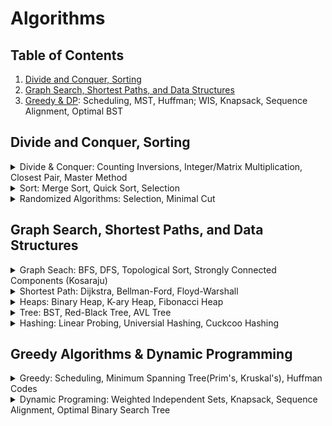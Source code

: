 # Algorithms

## Table of Contents
1. [Divide and Conquer, Sorting](#divide-and-conquer-sorting)
2. [Graph Search, Shortest Paths, and Data Structures](#graph-search-shortest-paths-and-data-structures)
3. [Greedy & DP](#greedy-algorithms--dynamic-programming): Scheduling, MST, Huffman; WIS, Knapsack, Sequence Alignment, Optimal BST

## Divide and Conquer, Sorting
<details>
  <summary>Divide & Conquer: Counting Inversions, Integer/Matrix Multiplication, Closest Pair, Master Method</summary>

  \
  **Counting Inversions**
  - Split into LHS and RHS, count inversion of each respectively, and count inversions between them
    ```
    def count_inversions(arr):
        if len(arr) < 2:
            return arr, 0
        mid = len(arr) // 2
        left, left_inv = count_inversions(arr[:mid])
        right, right_inv = count_inversions(arr[mid:])
        merged, split_inv = merge_and_count_split_inv(left, right)
        total_inv = left_inv + right_inv + split_inv
        return merged, total_inv
    
    def merge_and_count_split_inv(left, right):
        i = j = inv_count = 0
        merged = []
        while i < len(left) and j < len(right):
            if left[i] <= right[j]:
                merged.append(left[i])
                i += 1
            else:
                merged.append(right[j])
                inv_count += len(left) - i
                j += 1
        merged.extend(left[i:])
        merged.extend(right[j:])
        return merged, inv_count
    ```
  
  **Integer Multiplication - Karatsuba**
  - Running time = $O(n^{log_2 3})$
  - Given two integers $x$ and $y$ to multiply, split each integer into two halves:
  $$x = x_1 \cdot 10^{\frac{n}{2}} + x_0$$
  $$y = y_1 \cdot 10^{\frac{n}{2}} + y_0$$
  - Recursively compute the following intermediate products:
       $$z_0 = x_0 y_0$$
       $$z_1 = (x_1 + x_0)(y_1 + y_0)$$
       $$z_2 = x_1 y_1 $$
  - The final product $z$ of $x$ and $y$ is given by:
       $$z = z_2 \cdot 10^n + (z_1 - z_2 - z_0) \cdot 10^{\frac{n}{2}} + z_0$$
    
    ```python
    def karatsuba(x, y):
        # Base case: if either x or y is a single-digit number, use simple multiplication
        if x < 10 or y < 10:
            return x * y
        
        # Calculate the number of digits in both x and y
        n = max(len(str(x)), len(str(y)))
        n2 = n // 2  # floor(n/2)
    
        # Split x and y into halves
        high1, low1 = x // 10**n2, x % 10**n2
        high2, low2 = y // 10**n2, y % 10**n2
    
        # Recursively calculate three products
        z0 = karatsuba(low1, low2)  # z0 = low1 * low2
        z1 = karatsuba((low1 + high1), (low2 + high2))  # z1 = (low1 + high1) * (low2 + high2)
        z2 = karatsuba(high1, high2)  # z2 = high1 * high2
    
        # Apply the Karatsuba formula to get the final result
        return z2 * 10**(2 * n2) + (z1 - z2 - z0) * 10**n2 + z0
    ```
  
  **Matrix Multiplication - Strassen's 7 Products**
  - Split each matrix $A$ and $B$ into four smaller matrices. If $A$ and $B$ are $n \times n$ matrices, split them into $\frac{n}{2} \times \frac{n}{2}$ submatrices.
  - Recursively compute the products of these smaller submatrices until the base case is reached (usually $1 \times 1$ matrices).
    ```math
    X = [[A B]    Y = [[E F]        X*Y = [[P5+P4-P2+P6  P1+P2]
        [C D]]        [G H]]              [P3+P4  P1+P5-P3-P7]]
    
    P1 = A(F-H)
    P2 = (A+B)H
    P3 = (C+D)E
    P4 = D(G-E)
    P5 = (A+D)(E+H)
    P6 = (B-D)(G+H)
    P7 = (A-C)(E+F)
    ```
  - Combine the results of smaller subproblems to obtain the final product matrix.
    ```
    def matrix_multiply_recursive(X, Y):
        n = len(X)
        if n == 1:
            return [[X[0][0] * Y[0][0]]]
    
        # Divide X and Y into quarters
        mid = n // 2
        A = [row[:mid] for row in X[:mid]]
        B = [row[mid:] for row in X[:mid]]
        C = [row[:mid] for row in X[mid:]]
        D = [row[mid:] for row in X[mid:]]
        E = [row[:mid] for row in Y[:mid]]
        F = [row[mid:] for row in Y[:mid]]
        G = [row[:mid] for row in Y[mid:]]
        H = [row[mid:] for row in Y[mid:]]
    
        # Recursive calls to compute the sub-products
        P1 = matrix_multiply_recursive(A, matrix_subtract(F, H))
        P2 = matrix_multiply_recursive(matrix_add(A, B), H)
        P3 = matrix_multiply_recursive(matrix_add(C, D), E)
        P4 = matrix_multiply_recursive(D, matrix_subtract(G, E))
        P5 = matrix_multiply_recursive(matrix_add(A, D), matrix_add(E, H))
        P6 = matrix_multiply_recursive(matrix_subtract(B, D), matrix_add(G, H))
        P7 = matrix_multiply_recursive(matrix_subtract(A, C), matrix_add(E, F))
    
        # Compute the sub-matrices of the result
        return C = [[P5+P4-P2+P6, P1+P2], [P3+P4, P1+P5-P3-P7]]
    ```
  
  **Closest Pair**
  - Sort points by x and y respectively,
  - Divide sorted points into half, and recursively find the closest pair in each half
  - Combine left_pair, right_pair, pair_in_between to find the best one. 
    ```
    # Recursive function to find closest pair
    def closest_pair_rec(P_x, P_y, n):
        # Base case: small n => directly compute
        if n <= 3:
            return brute_force_closest_pair(P_x)
        
        mid = n // 2
        Q_x = P_x[:mid]
        R_x = P_x[mid:]
        Q_y = [p for p in P_y if p in Q_x]
        R_y = [p for p in P_y if p in R_x]
        (p1, q1) = closest_pair_rec(Q_x, Q_y, mid)
        (p2, q2) = closest_pair_rec(R_x, R_y, n - mid)
        delta = min(dist(p1, q1), dist(p2, q2))
        (p3, q3) = closest_pair_split(P_x, P_y, delta, P_x[mid])
  
        return best((p1, q1), (p2, q2), (p3, q33))
    
    def closest_pair_split(P_x, P_y, delta, midpoint):
        best_strip_pair = None
        min_strip_distance = delta
        strip = [point for point in P_y if abs(point[0] - mid_point[0]) < delta]  # Scan the points near the midpoint to see if there is a better pair
        
        for i in range(len(strip)):
            for j in range(i + 1, len(strip)):
                if (strip[j][1] - strip[i][1]) >= min_strip_distance:
                    break
                elif dist(strip[i], strip[j]) < min_strip_distance:
                    min_strip_distance = dist(strip[i], strip[j])
                    best_strip_pair = (strip[i], strip[j])
        
        return best_strip_pair
        
    ```
  
  **Master Method**
  - The master theorem typically applies to recurrences of the form:
  
  $$T(n) = a T({\frac{n}{b}}) + O(n^d)$$
  
  - If $a = b^d$, time = $O(n^d log n)$
  - If $a < b^d$, time = $O(n^d)$
  - If $a > b^d$, time = $O(n^{log_b a})$

</details>

<details>
  <summary>Sort: Merge Sort, Quick Sort, Selection</summary>

  \
  **Merge Sort**
  - Split into LHS and RHS, sort them respectively, and merge them
  - Running time = $O(n \cdot log n)$
    ```python
    def merge_sort(arr):
        if len(arr) <= 1:
            return arr
        
        # Divide the array into two halves and recursively sort each half
        left_half = merge_sort(arr[:mid])
        right_half = merge_sort(arr[mid:])
        return merge(left_half, right_half)
    
    def merge(left, right):
        merged = []
        left_idx, right_idx = 0, 0
        
        # Merge elements from left and right into sorted order
        while left_idx < len(left) and right_idx < len(right):
            if left[left_idx] <= right[right_idx]:
                merged.append(left[left_idx])
                left_idx += 1
            else:
                merged.append(right[right_idx])
                right_idx += 1
        
        # Append remaining elements
        while left_idx < len(left):
            merged.append(left[left_idx])
            left_idx += 1
        while right_idx < len(right):
            merged.append(right[right_idx])
            right_idx += 1
        return merged
    ```
  
  **Quick Sort**
  - choose a pivot. Put all smaller elements on its left and all larger elements on its right
  - average running time = $O(n \cdot log n)$ and worst runninng time = $O(n^2)$
    ```python
    def partition(arr, low, high):
        pivot = arr[high]  # Choose the pivot element (last element in this case)
        i = low - 1  # Index of smaller element
        
        for j in range(low, high):
            if arr[j] <= pivot:
                i += 1
                arr[i], arr[j] = arr[j], arr[i]  # Swap elements at i and j
        
        arr[i + 1], arr[high] = arr[high], arr[i + 1]  # Swap pivot with element at i + 1
        return i + 1  # Return the partition index
    
    def quick_sort_inplace(arr, low, high):
        if low < high:
            pi = partition(arr, low, high)  # Partition index
            quick_sort_inplace(arr, low, pi - 1)  # Sort left subarray
            quick_sort_inplace(arr, pi + 1, high)  # Sort right subarray
    ```
</details>

<details>
  <summary>Randomized Algorithms: Selection, Minimal Cut</summary>

  \
  **Selection**
  - Selecting the k-th smallest element
  - Average running time = $O(n)$, worst running time = $O(n^2)$
    ```python
    def quickselect(arr, low, high, k):
        if low < high:
            pi = partition(arr, low, high)
            if pi == k:
                return arr[pi]
            elif pi < k:
                return quickselect(arr, pi + 1, high, k)
            else:
                return quickselect(arr, low, pi - 1, k)
        return arr[low]
    ```
  
  **Minimal Cut using Random Contraction Algorithm**
  - cut-set = the bridging edges of divided sets A and B
  - $n = |V|$ and $m = |E|$
  - While there are more than 2 vertices in the graph:
    - Randomly select an edge $u, v ∈ E$
    - Merge (or contract) vertices $u$ and $v$ into a single vertex.
    - Update the edge set $E$ to remove self-loops but keep the multi-edges.
  
    ```python
    def random_contraction_algorithm(graph):
        while len(graph.vertices) > 2:
            # Randomly select an edge (u, v)
            u, v = random.choice(graph.edges)
            
            # Merge vertices u and v
            graph.contract(u, v)
        
        # The remaining edges form the cut
        min_cut = len(graph.edges)
        return min_cut
    
    def karger_min_cut(graph, num_iterations):
        min_cut = float('inf')
        for i in range(num_iterations):
            # Make a copy of the graph to avoid modifying the original
            temp_graph = copy.deepcopy(graph)
            cut = random_contraction_algorithm(temp_graph)
            if cut < min_cut:
                min_cut = cut
        return min_cut
    ```
</details>

## Graph Search, Shortest Paths, and Data Structures
<details>
  <summary>Graph Seach: BFS, DFS, Topological Sort, Strongly Connected Components (Kosaraju)</summary>

  \
  **BFS (queue)**
  - explore in layers
  - application:
    - shortest path between two points while all edges have the same weight
    - connectivity of undirected graph (if two vertices are connected) $O(|E|+|V|)$. To find all connected pieces, run BFS on all nodes if not visited.
    ```python
    def bfs(graph, start):
        visited = set()
        queue = Queue()
        queue.put(start)
        visited.add(start)
        
        while not queue.empty():
            vertex = queue.get()
            print(vertex, end=" ")
            
            for neighbor in graph[vertex]:
                if neighbor not in visited:
                    visited.add(neighbor)
                    queue.put(neighbor)
    ```
  
  **DFS**
  - $O(|E|+|V|)$
    ```python
    def dfs_recursive(graph, start, visited=None):
        if visited is None:
            visited = set()
        visited.add(start)
        
        print(start, end=' ')
        
        for neighbor in graph[start]:
            if neighbor not in visited:
                dfs_recursive(graph, neighbor, visited)
        return visited
    ```
  
  **Topological Sort**
  - directed graph
  - application
    - order to take course (prerequisite first)
    - compute strongly connected componenet (SCC) where there is a path from any vertex to every other vertex in the graph.
  - DFS implementation
    ```python
    def topological_sort_dfs(graph):
        visited = set()
        stack = []
    
        def dfs(node):
            visited.add(node)
            for neighbor in graph[node]:
                if neighbor not in visited:
                    dfs(neighbor)
            stack.append(node)
    
        for node in graph:
            if node not in visited:
                dfs(node)
    
        stack.reverse()
        return stack
    ```
  - BFS with Kahn's algorithm (keep track of in_degree)
    ```python
    def topological_sort_kahns(graph):
        # Calculate in-degree of each node
        in_degree = {node: 0 for node in graph}
        for nodes in graph.values():
            for node in nodes:
                in_degree[node] += 1
    
        # Collect nodes with no incoming edges
        queue = deque([node for node in graph if in_degree[node] == 0])
        top_order = []
    
        while queue:
            node = queue.popleft()
            top_order.append(node)
    
            # Decrease the in-degree of neighboring nodes
            for neighbor in graph[node]:
                in_degree[neighbor] -= 1
                if in_degree[neighbor] == 0:
                    queue.append(neighbor)
    
        if len(top_order) == len(graph):
            return top_order
        else:
            raise ValueError("Graph has a cycle and cannot be topologically sorted")
    ```
  
  **Strongly Connected Components - Kosaraju's**
  - Perform a DFS on the transposed graph and keep track of the finish time of each vertex (push onto a stack when finished).
  - Perform a DFS on the original graph, in the order defined by the stack (highest finish time first). Each tree in this DFS is an SCC.
    ```python
    def kosaraju_scc(graph):
        def transpose(graph):
            transposed = {v: [] for v in graph}
            for v in graph:
                for neighbor in graph[v]:
                    transposed[neighbor].append(v)
            return transposed
        
        def dfs_first_pass(graph, v, visited, stack):
            visited[v] = True
            for neighbor in graph[v]:
                if not visited[neighbor]:
                    dfs_first_pass(graph, neighbor, visited, stack)
            stack.append(v)
        
        def dfs_second_pass(graph, v, visited, component):
            visited[v] = True
            component.append(v)
            for neighbor in graph[v]:
                if not visited[neighbor]:
                    dfs_second_pass(graph, neighbor, visited, component)
        
        # Step 1: Transpose the graph and DFS
        transposed_graph = transpose(graph)
        stack = []
        visited = {v: False for v in graph}
        for v in graph:
            if not visited[v]:
                dfs_first_pass(transposed_graph, v, visited, stack)
        
        # Step 2: Second DFS on the original graph
        visited = {v: False for v in graph}
        sccs = []
        while stack:
            v = stack.pop()
            if not visited[v]:
                component = []
                dfs_second_pass(graph, v, visited, component)
                sccs.append(component)
        
        return sccs
    ```


</details>

<details>
  <summary>Shortest Path: Dijkstra, Bellman-Ford, Floyd-Warshall</summary>

  \
  **Dijkstra**
  - we use bfs to compute shortest path on unweighted graph
  - Dijkstra can get shortest path on non-negative graph with time = $O((|V| + |E|) log |V|$ & space = $O(|V| + |E|)$
  - If graph has negative edges, Dijkstra's can compute a path but not guaranted to be the shortest.
  - If graph has negative cycles, special handling is needed to avoid inifinite loops in Dijkstra's.
    ```python
    def dijkstra(graph, start):
        # Priority queue to store (distance, node)
        pq = [(0, start)]
        # Dictionary to store the shortest path to each node
        distances = {node: float('inf') for node in graph}
        distances[start] = 0
        # Dictionary to store the path
        previous_nodes = {node: None for node in graph}
    
        while pq:
            current_distance, current_node = heapq.heappop(pq)
    
            # If the distance is greater than the recorded shortest distance, skip
            if current_distance > distances[current_node]:
                continue
    
            # Iterate through neighbors
            for neighbor, weight in graph[current_node].items():
                distance = current_distance + weight
    
                # Only consider this new path if it's better
                if distance < distances[neighbor]:
                    distances[neighbor] = distance
                    previous_nodes[neighbor] = current_node
                    heapq.heappush(pq, (distance, neighbor))
    
        return distances, previous_nodes
    ```

  **Bellman-Ford**
  - Can handle graphs with negative edge weights and is capable of detecting negative weight cycles.
  - It is slower than Dijkstra's algorithm with a time complexity of $O(V⋅E)$. For dense graph, $E = O(V^2)$.
  - The vertice budget = 0, 1, 2, ..., # vertices - 2 (exclude start and end vertices)
  - \# candidate solutions = 1 + in_degree(destination vertex)
  - Application: internet routing
    ```python
    def bellman_ford(graph, source):
        # Step 1: Initialize distances
        distance = {v: float('inf') for v in graph.vertices}
        distance[source] = 0
    
        # Step 2: Relax edges |V| - 1 times
        for _ in range(len(graph.vertices) - 1):
            for u, v, w in graph.edges:
                distance[v] = min(distance[v], distance[u] + w)
    
        # Step 3: Check for negative weight cycles
        for u, v, w in graph.edges:
            if distance[u] + w < distance[v]:
                print("Graph contains a negative weight cycle")
    
        return distance
    ```
    
  **Floyd-Warshall**
  - All-Pairs Shortest Path (APSP)
  - Can handle graphs with negative edge weights and is capable of detecting negative weight cycles (`if dist[k][k] < 0`).
  - Run faster in dense graphs (# edges is close to the maximal # edges - $|E| ~ |V|(V – 1)/2$) with time complexity = $O(V^3)$
    ```python
    INF = float('inf')
    def floyd_warshall(graph):
        n = len(graph)
        dist = [[INF] * n for _ in range(n)]
        next_node = [[None] * n for _ in range(n)]
    
        # Initialize the distance matrix and next node matrix
        for i in range(n):
            for j in range(n):
                if i == j:
                    dist[i][j] = 0
                elif graph[i][j] != INF:
                    dist[i][j] = graph[i][j]
                    next_node[i][j] = j
    
        # Floyd-Warshall algorithm
        for k in range(n):
            for i in range(n):
                for j in range(n):
                    if dist[i][k] != INF and dist[k][j] != INF and dist[i][j] > dist[i][k] + dist[k][j]:
                        dist[i][j] = dist[i][k] + dist[k][j]
                        next_node[i][j] = next_node[i][k]
    
        # Check for negative cycles
        for k in range(n):
            if dist[k][k] < 0:
                return "Graph contains a negative cycle"
    
        return dist, next_node
    ```

    **Johnson's Algorithm**
    - Uses a combination of reweighting (to eliminate negative weights) and then applying Dijkstra's algorithm for each vertex.
      - Adds one weight $p_v$ per vertex $v$. Then, new weight on edge $c'(s,e) = c(s,e) + p_s - p_e$
      - The middle weights are canceled out. $p_s$ and $p_v$ are the ones left.
      - Reweighting preserves shortest path
    - Uses one Bellman-Ford with Dijkstra's => $O(|E||V|log|V|)
      - Step 1: Adds one starting vertex $s$ where it connects to all vertices with weight 0
      - Step 2: Compute shortest path from $s$ to all other vertices using Bellman-Ford, the path cost = $p_v$ for each vertex
        - all path cost should be <= 0
        - if negative cycle is detected, it's not solvable
      - Step 3: Run Dijkstra’s Algorithm to every pair of vertices in reweighted graph
    ```python
    def johnsons_algorithm(graph):
        # Step 1
        new_vertex = 'q'
        new_edges = graph.edges + [(new_vertex, v, 0) for v in graph.vertices]
        new_graph = Graph(graph.vertices + [new_vertex], new_edges)

        # Step 2
        try:
            h = bellman_ford(new_graph, new_vertex)
        except ValueError as e:
            print(e)
            return None
        reweighted_edges = [(u, v, w + h[u] - h[v]) for u, v, w in graph.edges]
        reweighted_graph = Graph(graph.vertices, reweighted_edges)
        reweighted_graph.adjacency_list = defaultdict(list)
        
        #Step 3
        for u, v, w in reweighted_edges:
            reweighted_graph.adjacency_list[u].append((v, w))
    
        distances = {}
        for u in graph.vertices:
            dist = dijkstra(reweighted_graph, u)
            distances[u] = {v: dist[v] + h[v] - h[u] for v in graph.vertices}
        
        return distances
    ```
</details>

<details>
  <summary>Heaps: Binary Heap, K-ary Heap, Fibonacci Heap</summary>

  \
  **Binary Heap**
  - Application: Median Maintenance algorithm where we want medians of streamed numbers by having a min heap and a max heap where they are balanced 
  - Implement heap using a tree-like array where children is greater than parent
  - Insert and bubble-up if the new node's value is smaller than its parent. $O(log n)$
    ```c++
    void heapifyUp(int index) {
        int parent = (index - 1) / 2;
        while (index > 0 && heap[index] < heap[parent]) {
            swap(heap[index], heap[parent]);
            index = parent;
            parent = (index - 1) / 2;
        }
    }
  - Pop min, swap it with the last element, and bubble-down (swap with smaller child). $O(log n)$
    ```c++
    void heapifyDown(int index) {
        int left = 2 * index + 1, right = 2 * index + 2, smallest = index;

        if (left < heap.size() && heap[left] < heap[smallest])  smallest = left;
        if (right < heap.size() && heap[right] < heap[smallest]) smallest = right;

        if (smallest != index) {
            swap(heap[index], heap[smallest]);
            heapifyDown(smallest);
        }
    }
    int extractMin() {
        if (heap.empty())  throw runtime_error("Heap is empty");
        int minElement = heap[0];
        heap[0] = heap.back();
        heap.pop_back();
        heapifyDown(0);
        return minElement;
    }
    
    ```

  **K-ary Heap**
  - Children[A[i]]= [A[k\*i+1], ..., A[k\*i+k]]
  - Parent[A[i]] = A[floor($\frac{i-1}{k}$)]
  - Good for many Insert (bubble up is very similar to Binary Heap) and few ExtractMin
    ```
    void bubbleDown(int index) {
        while (true) {
            int minChildIndex = findMinChildIndex(index);
            if (minChildIndex == -1 || heap[minChildIndex] >= heap[index])
                break;
            swap(heap[index], heap[minChildIndex]);
            index = minChildIndex;
        }
    }
    
    int findMinChildIndex(int index) {
        int startChild = k * index + 1;
        if (startChild >= heap.size())
            return -1;
        int endChild = min(startChild + k, (int)heap.size());
        int minChildIndex = startChild;
        for (int i = startChild + 1; i < endChild; ++i) {
            if (heap[i] < heap[minChildIndex])
                minChildIndex = i;
        }
        return minChildIndex;
    }
    ```

**Fibonacci Heap**
- ExtractMin: return v pointered node `O(1)`
  - Merge children of delete node into list of roots
  ```

  ```
- Insert: `O(1)`
  - Create a new root node the item
  - Compare with previous best root, update if neccessary
- Merge two Fib heap: `O(1)`
  - Concatenate root lists by changing pointer of the double-linked list
  - Compare best roots to determine the new root of merged heap
- Decrease Priority
  - x is root ⇒ decrease its priority (we might need to check the min flag?)
  - x is not root ⇒ make it a root node first. x’s parent = p
    - if p is not root and flag is False ⇒ set it to True
    - if p is not root and flag is True ⇒ make p the root (we then look at p’s parent…)

    ```
    def promote(x):
        if x is not a root
            p = x.parent
            p.chlidren.remove(x)
            x.sibling.remove(x)
            remove x from sibling list
            roots.add(x)
            x.flag = False
            if p.flag: 
                promote(p)
            else if p is not a root:
                p.flag = True
    def decreasePriority(x):
        promote(x)
        compare x to best root, change if better
    ```
</details>

<details>
  <summary>Tree: BST, Red-Black Tree, AVL Tree</summary>

  \
  **Binary Search Tree**
  - MIN/MAX is found by going to left/right child until leaf is found
  - Pred/Succ
    - if left/right child exist, get the MAX/MIN of left/right leaf node
    - if not, find the first possible left/right parent (its right/left child = node's branch). 
    ```python
    function findPredecessor(node):
        if node.left != null:
            return findMax(node.left)
        else:
            parent = node.parent
            while parent != null and node == parent.left: # first possible "left parent"
                node = parent
                parent = parent.parent
            return parent
    
    function findMax(node):
        while node.right != null:
            node = node.right
        return node
    ```
  - Deletion
    - (0-1 child) Replace deleted node with its only child
    - (2 children) Swap deleted node with pred/succ
  - Select Problem (k smallest node) needs to keep track of size of the tree on each node
    - insertion/deletion will updates `size` for all parent nodes
    - selection
      ```python
      def kth_smallest(root, k):
          current = root
          while current:
              left_size = current.left.size if current.left else 0
              if k == left_size + 1:
                  return current.value
              elif k <= left_size:
                  current = current.left
              else:
                  k -= left_size + 1
                  current = current.right
          return None
      ```
  
  **Red-Black Tree**
  - Each node is either red or black. The root is black.
  - Red/Black Property: No red node can have a red parent. Consequently, every path from a node to its descendant leaves must have the same number of black nodes.
  - Leaf Nodes: All leaf nodes (NIL nodes or external nodes) are black.
  - Insertion Rules:
    - If the tree is empty, insert the new node as the root, coloring it black.
    - Insert the new node as a red node.
    - Rebalance the tree if necessary to maintain the Red-Black properties.
  - Deletion Rules:
    - Perform standard BST deletion.
    - If a black node is deleted, adjust the tree to preserve the Red-Black properties (rotation and recoloring if necessary).
  
  **AVL Tree**
  - `diff(height(n.left), height(n.right)) <= 1`
  - Roatation
    ```python
    def _right_rotate(self, y):
        x = y.left
        T2 = x.right
        # Perform rotation
        x.right = y
        y.left = T2
        return x
    def _left_rotate(self, x):
        y = x.right
        T2 = y.left
        # Perform rotation
        y.left = x
        x.right = T2
        return y
    ```
</details>

<details>
  <summary>Hashing: Linear Probing, Universial Hashing, Cuckcoo Hashing</summary>
  
  \
  **Simple Hash Functions**
  - Key-value structure. Good for insert/delete/lookup but not good for finding min/max/median
  - Load factor $\alpha = \frac{m}{n}$ where $m$ = # objects, $n$ = # buckets.
  - Rules of Thumb for **Choosing Buckets**
    - Use a prime number of buckets to avoid common factors with data.
    - Avoid primes close to $2^n$ or $10^n$ to prevent patterns based on data representation.
  - Division Metho: `hash_value = key % table_size`.
  - Multiplication Method: `hash_value = floor(a * table_size)` where `a` is in range of (0, 1)
  - **Double Hashing**: using a secondary hash function to calculate alternative hash locations for keys that collide.
  - **Hash Chaining**: hash_value -> a Linked_list to store all the values. $\alpha$ is possible to be greater than 1.
    - $O(1) ~ O(N)$ for insert/search/delete.

  
  **Linear Probing**
  - need $\alpha << 1$ to find open slot quickly
  - $O(1) ~ O(N)$ for insert/search/delete.
  - try `hash_value + probing_values` until an empty bucket is found.
    - quadratic probing: `probing_values = 1, 4, 9, ...`
    - double hashing: `probing_values = 1* h(k), 2*h(l), 3*h(k)...`
    ```
    def search(k):
        i = h(k)
        while H[i] is nonempty and contains a key != k	#infinite loop if full table
            i = (i + 1) mod N
        if H[i] is nonempty: return its value
        else: exception
    def set(k,v):
        i = h(k)
        while H[i] is nonempty and contains a key != k	#infinite loop
            i = (i + 1) mod N
        store (k,v) in H[i]
    ```
  - lazy delete
    - find k by v and mark the cell "nonempty but unused"
    - nonempty ⇒ search should not be stopped
    - unused ⇒ set can use
    - slow down followed search
  - eager delete
    ```
    def eager_delete(k):
        i = h(k)
        while H[i] is nonempty and contains a key 6= k
            i = (i + 1) mod N
        if H[i] is empty: exception
        j = (i + 1) mod N
        while H[j] is nonempty
            if h(H[j].key) is not in the (circular) range [i+1..j]: 
            #it was supposed to be at position before i+1
            # when mod, the range should be [i+1:end] union [0:j]
            #h(H[j].key) = hash the j’s key
              move H[j] to H[i]
              i = j
            j = j + 1
        clear H[i]
    ```
  
  **Cuckoo Hashing**
  - Two tables $H_0$  and $H_1$. load factor $α=n/N<1$
  - Two hash functions $h_0$  and $h_1$
  - Search(k): look in both places $H_0 [h_0 (k)]$, $H_1 [h_1 (k)]$
  - Delete(k): look at both tables and clear if found
  - Insert(k, v): store the pair in $H_0 [h_0 (k)]$
    - If pair $(k’, v’)$ exists, evict it and store in $H_1 [h_1 (k')]$
    - May require another pair (k’’, v’’) from $H_1 [h_1 (k')]$ and sore it in $H_0 [h_0 (k'')]$...
    - cycle ⇒ fail ⇒ rehash the entire table with different hash functions
    ```
    def insert(k,v):
        t = 0
        p = (k,v)
        repeat
            p ↔ H_t [h_t (k)]  #rotate t = 0 and t = 1
            if p is null: return
            if cycle detected:
                report failure / throw exception [rebuild table]
            t = 1 - t
            (k,v) = p
    ```
  
  
  **Bloom Filter**
  - Light-weighted hash table.
    - Each element maps to k-buckets in H. If all k are 1, this element exists. 
  - Fast insert and loopups. No deletion allowed
  - False positive rate (return TRUE when that value was not inserted)
  - Application: spellcheckers (didn't catch some typos), list of forbidden passwords (user can use some of the forbidden password), network routers (keep track of IP)
  ```
  
  
  ```
</details>



## Greedy Algorithms & Dynamic Programming
<details>
  
  <summary>Greedy: Scheduling, Minimum Spanning Tree(Prim's, Kruskal's), Huffman Codes</summary>
  
  \
  **Motivation**
  - Internet routing: shortest path (negative cost -> Dijkstra's algorithm doesn't work)
  - Sequence alignement: how similar two sequence are = minimize total penalty = P<sub>alternate</sub> + P<sub>missing</sub>
  - Optimal caching
  - Compared to Divide & Conquer
    - easy to implement
    - better runing time
    - hard to prove correctness: via iterative induction, "exchange argument" (prove by contradiction, exchange optimal to our greedy)
   
  **Scheduling**
  - Definition: many jobs to schedule. Each job j has weight w<sub>j</sub>, length l<sub>j</sub>, completion time c<sub>j</sub> = sum of job lengths up to and scheduling j.
  - Objective Funciton = Goal
    - minimize the weighted sum of completion times (w<sub>j</sub>*c<sub>j</sub>)
  - Greedy
    - Preferred: smaller length + larger weight
    - If w<sub>i</sub> > w<sub>j</sub>, and l<sub>i</sub> > l<sub>j</sub>, then choose larger ratio = w<sub>i</sub> / l<sub>i</sub>
  
  **Minimum Spanning Tree**
  - Definition: connect all vertices together with minimal cost (doesn't have to be a path)
  - Applications to clustering:
      - Max-spacing k-clustering
      - 
  - **Prim's**: min-heap => `O(E + V logV) = O(E logV)` to insert vertices to priority queue
    - randomly pick a V, expand one unconnected V by choosing the nearest/cheapest adjacent one
    - cut property: `For any cut (S, V-S) of the graph, if there exists an edge e = (u, v) such that u is in set S and v is in set V-S, then e is a safe edge for the MST.`
    - Pseudocode 
      ```
      Input: Graph G with vertices V and edges E, starting vertex s
      
      MSTSet = {s} // Start with the starting vertex in the MST set
      key[] = {INFINITY, INFINITY, ..., INFINITY} // Initialize key values to INFINITY
      parent[] = {-1, -1, ..., -1} // Array to store the parent of each vertex in the MST
      
      key[s] = 0 // Set key value of starting vertex to 0
      
      pq = priority_queue // to store vertices not yet included in MST, sorted by key values.
      while(pq):
          u = pq.pop() // with the minimum key value from the priority queue.
          MSTSet.add(u)
          foreach(v: adj[u]): //for all adjacent vertices of u, that are not in MSTSet, we update the min_distance, and add it to pq (to check its vertices later)
              if v is not in MSTSet and weight[u][v] < key[v]:
                  update key[v] = weight[u][v]
                  parent[v] = u
                  pq.add({weight[u][v], v})
  
      Output the MST using parent[] which stores the MST edges.
      ```
  - **Kruskal's**: 
      - Find-Union `O(E logV)`
      - Pseudocode
        ```
        KruskalMST(graph):
            MST = {}
            pq = priority_queue
            foreach(edge e: E): pq.push(e)
        
            for each edge (u, v) pq:
                if Find(u) ≠ Find(v): // If u and v are in different sets (no cycle is formed)
                    MST.add(edge (u, v))
                    Union(u, v) // Combine sets of u and v
          
            return MST
        ```
        
  - **Find Union**
    - Kruskal's algorithm union until we have 1 clustering
    - Max-Spacing k-clusterings
      - Separated pairs are those who are assigned to different clusterings
      - Goal: minimize the spacing between nearest separated paris
      - Solution: apply union-find until we have k clusterings
    - Different implementations
      - Lazy union: directly update parent
      - Union by rank to avoid deep tree
        - rank = height of the tree
          - rank(node) = max(rank(children of node)) + 1
        - higher rank will be parent (no need to update rank)
        - increment parent's rank if two tree has the same height
        ```python
        def union(self, p, q):
            rootP = self.find(p)
            rootQ = self.find(q)
    
            if rootP != rootQ:
                if self.rank[rootP] > self.rank[rootQ]:
                    self.parent[rootQ] = rootP
                elif self.rank[rootP] < self.rank[rootQ]:
                    self.parent[rootP] = rootQ
                else:
                    self.parent[rootQ] = rootP
                    self.rank[rootP] += 1
        ```
      - Path compression
        - update parent to root parent after calling `find(node)`
        ```python
        def find(self, p):
            if self.parent[p] != p:
                self.parent[p] = self.find(self.parent[p])  # Path compression
            return self.parent[p]
        ```
        - rank of parent will change after many path compressions but we don't update it
    - Time complexity
      - Find = O(n) for lazy union | O(log n) for rank union
      - Union = O(Find + 1) for both
      - Total = O(n log n)
    - More advanced topics: Hopcroft-Ullman analysis, Ackermann function, Tarjan's analysis,

**Huffman Code**
  - Prefix-free codes: no codeword is a prefix of any other codeword
    - Optimal for Variable-Length Coding: Prefix-free codes are often used in Huffman coding, which is an optimal variable-length coding scheme.
    - Ex. {0, 10, 110, 111} for A, B, C, D and if p(A) = .6, p(B) = .25, p(C) = .1, p(D) = .005. Then avg bits = .6 * 1 + .25 * 2 + .1 * 3 + .005 * 3 = 1.415
    - **Codes as Tree**
      - no label in internal nodes. Only at leaf nodes => no char is an ancestor of the other => prefix-free
      - \# bits of encoding = height of the tree = `ceiling(log<sub>2</sub>(# characters))` for balanced tree
    - Application: Variable-length encoding (ex. MP3 encoding)
  - Goal = minimize avg bits given sets of character frequencies (not alwasy balanced tree). `p_i` = probability of i's character and `d_i` = depth of i's character in the tree
    $$L(T) = \sum_{i=0}^n p_i d_i $$ 
  - **Greedy**
    - merge two nodes with lowest frequency to form a new node whose frequency = sum of two children's frequency. 
    ```python
    def buildTree(leafs):
        heapify(leafs) # lowest frequency first
        while(leafs.hasTwo):
            first = leafs.pop()
            second = leafs.pop()
            new_node = merge(first, second) // make two the children of new_node.
            new_node.freq = first.freq + second.freq
            leafs.push(new_node)
    ```
</details>

<details>
  <summary>Dynamic Programing: Weighted Independent Sets, Knapsack, Sequence Alignment, Optimal Binary Search Tree</summary>

  \
  **Weighed Independent Sets (WIS): House Robber DP**
  - IS = no adjacent vertices in the set
  - goal = maximize the weights
  ```python
  def weighted_independent_set(vertices, weights):
      n = len(vertices)
      dp = [0] * (n + 1)
      dp[1] = weights[0]
      
      for i in range(2, n + 1):
          dp[i] = max(dp[i-1], dp[i-2] + weights[i-1])

      // construct independent set backtracking the dp's value
      return dp[n]
  ```
  **Knapsack**
  - each item has weight $w_i$ and values $v_i$
  - goal = maximize benefit while total weight is under capacity C
  ```python
  def knapsack(weights, values, capacity):
      n = len(values)
      # Create a 2D array to store the maximum value that can be attained with the given capacity
      dp = [[0 for x in range(capacity + 1)] for x in range(n + 1)]
  
      # Build the dp array from bottom up
      for i in range(n + 1):
          for w in range(capacity + 1):
              if i == 0 or w == 0:
                  dp[i][w] = 0
              elif weights[i - 1] <= w:
                  dp[i][w] = max(values[i - 1] + dp[i - 1][w - weights[i - 1]], dp[i - 1][w])
              else:
                  dp[i][w] = dp[i - 1][w]
  
      # The maximum value that can be attained with the given capacity
      return dp[n][capacity]
  ```
  **Sequence Alignment (Edit Distance)**
  - two strings X (length m) and Y (length n), missmatch of each character = 1 penalty
  - goal = match two strings and minimize penalty
  ```python
  def needleman_wunsch(seq1, seq2, match_score=1, mismatch_penalty=-1, gap_penalty=-1):
      # Create a scoring matrix
      n = len(seq1)
      m = len(seq2)
      score_matrix = [[0] * (m + 1) for _ in range(n + 1)]
  
      # Initialize the scoring matrix
      for i in range(1, n + 1):
          score_matrix[i][0] = gap_penalty * i
      for j in range(1, m + 1):
          score_matrix[0][j] = gap_penalty * j
  
      # Fill the scoring matrix
      for i in range(1, n + 1):
          for j in range(1, m + 1):
              match = score_matrix[i - 1][j - 1] + (match_score if seq1[i - 1] == seq2[j - 1] else mismatch_penalty)
              delete = score_matrix[i - 1][j] + gap_penalty
              insert = score_matrix[i][j - 1] + gap_penalty
              score_matrix[i][j] = max(match, delete, insert)
      # Perform the traceback to get the optimal alignment
      return traceback(seq1, seq2, score_matrix, match_score, mismatch_penalty, gap_penalty)

  def traceback(seq1, seq2, score_matrix, match_score, mismatch_penalty, gap_penalty):
      align1, align2 = '', ''
      i, j = len(seq1), len(seq2)
      
      while i > 0 and j > 0:
          current_score = score_matrix[i][j]
          if current_score == score_matrix[i - 1][j - 1] + (match_score if seq1[i - 1] == seq2[j - 1] else mismatch_penalty):
              align1 = seq1[i - 1] + align1
              align2 = seq2[j - 1] + align2
              i -= 1
              j -= 1
          elif current_score == score_matrix[i - 1][j] + gap_penalty:
              align1 = seq1[i - 1] + align1
              align2 = '-' + align2
              i -= 1
          else:
              align1 = '-' + align1
              align2 = seq2[j - 1] + align2
              j -= 1
  
      while i > 0:
          align1 = seq1[i - 1] + align1
          align2 = '-' + align2
          i -= 1
  
      while j > 0:
          align1 = '-' + align1
          align2 = seq2[j - 1] + align2
          j -= 1
  
      return align1, align2
  ```
  **Optimal Binary Search Tree**
  - given probability of all search keys (assume only successful searches) 
  - find the best search tree whilch minimizes the weighted/avg search time (search nodes including itself) $$C(T) = \sum_{i=0}^n p_i search_i $$
  - if all $p_i$ are the same, we can use balanced tree
  - difference between this and huffman codes
    - internal nodes can be used as search key in optimal binary search tree
    - search key value must obey the basic rule of binary search tree (bigger value on the right node)
  ```
  cost = [[0 for x in range(n+1)] for y in range(n+1)]
  for i in range(n):
      cost[i][i] = freq[i]
  # optCost_memoized(freq, 0, n - 1)

  def optCost_memoized(freq, i, j):
      if cost[i][j]:
          return cost[i][j]
   
      # Get sum of freq[i], freq[i+1], ... freq[j]
      fsum = Sum(freq, i, j)
   
      # Initialize minimum value
      Min = 999999999999
   
      for r in range(i, j + 1):
          c = (optCost_memoized(freq, i, r - 1) + optCost_memoized(freq, r + 1, j))
          Min = min(c, Min)
   
      # Return minimum value
      return cost[i][j] = fsum + Min
  ```
</details>
